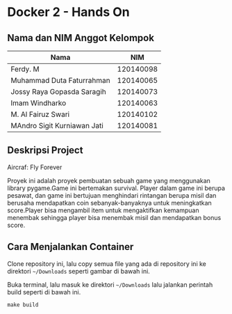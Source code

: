# Docker 2 - Hands On

## Nama dan NIM Anggot Kelompok

| Nama                        | NIM       |
| --------------------------- | --------- |
| Ferdy. M                    | 120140098 |
| Muhammad Duta Faturrahman   | 120140065 |
| Jossy Raya Gopasda Saragih  | 120140073 |
| Imam Windharko              | 120140063 |
| M. Al Fairuz Swari          | 120140102 |
| MAndro Sigit Kurniawan Jati | 120140081 |

## Deskripsi Project

Aircraf: Fly Forever

Proyek ini adalah proyek pembuatan sebuah game yang menggunakan library pygame.Game ini bertemakan survival. Player dalam game ini berupa pesawat, dan game ini bertujuan menghindari rintangan berupa misil dan berusaha mendapatkan coin sebanyak-banyaknya untuk meningkatkan score.Player bisa mengambil item untuk mengaktifkan kemampuan menembak sehingga player bisa menembak misil dan mendapatkan bonus score.

## Cara Menjalankan Container

Clone repository ini, lalu copy semua file yang ada di repository ini ke direktori `~/Downloads` seperti gambar di bawah ini.

Buka terminal, lalu masuk ke direktori `~/Downloads` lalu jalankan perintah build seperti di bawah ini.

`make build`
